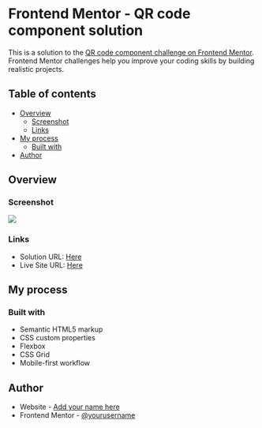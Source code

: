 # Frontend Mentor - QR code component solution

This is a solution to the [QR code component challenge on Frontend Mentor](https://www.frontendmentor.io/challenges/qr-code-component-iux_sIO_H). Frontend Mentor challenges help you improve your coding skills by building realistic projects.

## Table of contents

- [Overview](#overview)
  - [Screenshot](#screenshot)
  - [Links](#links)
- [My process](#my-process)
  - [Built with](#built-with)
- [Author](#author)

## Overview

### Screenshot

![](./Screenshot.jpg)

### Links

- Solution URL: [Here](https://github.com/asyakanto/QrCode-FrontEndMentor)
- Live Site URL: [Here](https://asyakanto.github.io/QrCode-FrontEndMentor/)

## My process

### Built with

- Semantic HTML5 markup
- CSS custom properties
- Flexbox
- CSS Grid
- Mobile-first workflow

## Author

- Website - [Add your name here](https://github.com/asyakanto)
- Frontend Mentor - [@yourusername](https://www.frontendmentor.io/profile/yourusername)
